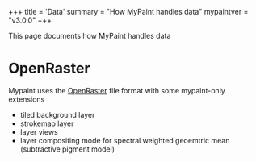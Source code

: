 +++
title = 'Data'
summary = "How MyPaint handles data"
mypaintver = "v3.0.0"
+++

This page documents how MyPaint handles data

# OpenRaster
Mypaint uses the [OpenRaster](https://www.openraster.org/) file format with some mypaint-only extensions
* tiled background layer
* strokemap layer
* layer views
* layer compositing mode for spectral weighted geoemtric mean (subtractive pigment model)
